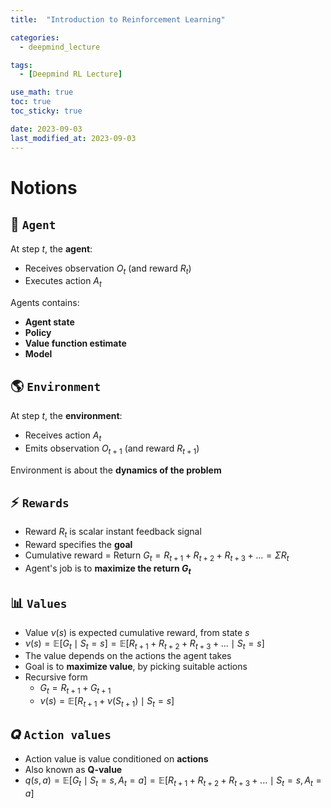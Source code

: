 ```yaml
---
title:  "Introduction to Reinforcement Learning"

categories:
  - deepmind_lecture

tags:
  - [Deepmind RL Lecture]

use_math: true
toc: true
toc_sticky: true

date: 2023-09-03
last_modified_at: 2023-09-03
---
```


# Notions

## 🧠 `Agent`
At step $t$, the **agent**:
- Receives observation $O_t$ (and reward $R_t$)
- Executes action $A_t$

Agents contains:
- **Agent state**
- **Policy**
- **Value function estimate**
- **Model**

## 🌎 `Environment`
At step $t$, the **environment**:
- Receives action $A_t$
- Emits observation $O_{t+1}$ (and reward $R_{t+1}$)

Environment is about the **dynamics of the problem**

## ⚡️ `Rewards`
- Reward $R_t$ is scalar instant feedback signal
- Reward specifies the **goal**
- Cumulative reward = Return $G_t = R_{t+1}+R_{t+2}+R_{t+3}+... = \Sigma R_t$
- Agent's job is to **maximize the return $G_t$**

## 📊 `Values`
- Value $\nu(s)$ is expected cumulative reward, from state $s$
- $\nu(s)=\mathbb{E}[G_t\mid S_t=s]=\mathbb{E}[R_{t+1}+R_{t+2}+R_{t+3}+...\mid S_t=s]$
- The value depends on the actions the agent takes
- Goal is to **maximize value**, by picking suitable actions
- Recursive form
  - $G_t = R_{t+1}+G_{t+1}$
  - $\nu(s)=\mathbb{E}[R_{t+1}+\nu(S_{t+1})\mid S_t=s]$

## 𝑸 `Action values`
- Action value is value conditioned on **actions**
- Also known as **Q-value**
- $q(s,a)=\mathbb{E}[G_t\mid S_t=s,A_t=a]=\mathbb{E}[R_{t+1}+R_{t+2}+R_{t+3}+...\mid S_t=s, A_t=a]$
